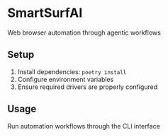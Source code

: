 # SmartSurfAI

Web browser automation through agentic workflows

## Setup

1. Install dependencies: `poetry install`
2. Configure environment variables
3. Ensure required drivers are properly configured

## Usage

Run automation workflows through the CLI interface